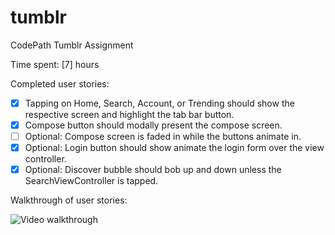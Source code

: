 # tumblr
CodePath Tumblr Assignment

Time spent: [7] hours

Completed user stories:
 * [x] Tapping on Home, Search, Account, or Trending should show the respective screen and highlight the tab bar button.
 * [x] Compose button should modally present the compose screen.
 * [ ] Optional: Compose screen is faded in while the buttons animate in.
 * [x] Optional: Login button should show animate the login form over the view controller.
 * [x] Optional: Discover bubble should bob up and down unless the SearchViewController is tapped.

Walkthrough of user stories:

![Video walkthrough](https://s3.amazonaws.com/jules-codepath/jules_tumblr.gif)


